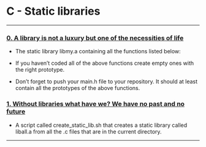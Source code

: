 #  C - Static libraries

---

### [0. A library is not a luxury but one of the necessities of life](./libmy.a)
* The static library libmy.a containing all the functions listed below:
* If you haven’t coded all of the above functions create empty ones with the right prototype.


* Don’t forget to push your main.h file to your repository. It should at least contain all the prototypes of the above functions.



### [1. Without libraries what have we? We have no past and no future](./create_static_lib.sh)
* A script called create_static_lib.sh that creates a static library called liball.a from all the .c files that are in the current directory.


---
